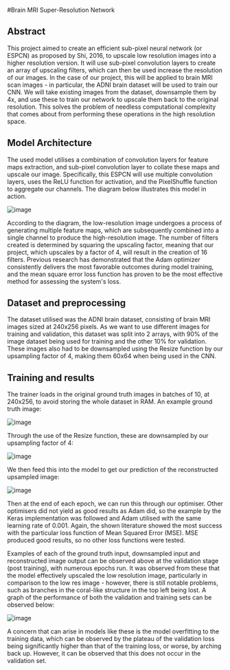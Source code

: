 #Brain MRI Super-Resolution Network
## Abstract

This project aimed to create an efficient sub-pixel neural network (or ESPCN) as proposed by Shi, 2016, to upscale low resolution images into a higher resolution version. It will use sub-pixel convolution layers to create an array of upscaling filters, which can then be used increase the resolution of our images. In the case of our project, this will be applied to brain MRI scan images - in particular, the ADNI brain dataset will be used to train our CNN. We will take existing images from the dataset, downsample them by 4x, and use these to train our network to upscale them back to the original resolution. This solves the problem of needless computational complexity that comes about from performing these operations in the high resolution space.

## Model Architecture

The used model utilises a combination of convolution layers for feature maps extraction, and sub-pixel convolution layer to collate these maps and upscale our image. Specifically, this ESPCN will use multiple convolution layers, uses the ReLU function for activation, and the PixelShuffle function to aggregate our channels. The diagram below illustrates this model in action.

![image](https://github.com/CharlieGore/PatternAnalysis-2023/assets/141538622/b79ce09f-9464-4734-8f29-090b08ec5295)

According to the diagram, the low-resolution image undergoes a process of generating multiple feature maps, which are subsequently combined into a single channel to produce the high-resolution image. The number of filters created is determined by squaring the upscaling factor, meaning that our project, which upscales by a factor of 4, will result in the creation of 16 filters. Previous research has demonstrated that the Adam optimizer consistently delivers the most favorable outcomes during model training, and the mean square error loss function has proven to be the most effective method for assessing the system's loss.

## Dataset and preprocessing

The dataset utilised was the ADNI brain dataset, consisting of brain MRI images sized at 240x256 pixels. As we want to use different images for training and validation, this dataset was split into 2 arrays, with 90% of the image dataset being used for training and the other 10% for validation. These images also had to be downsampled using the Resize function by our upsampling factor of 4, making them 60x64 when being used in the CNN.

## Training and results

The trainer loads in the original ground truth images in batches of 10, at 240x256, to avoid storing the whole dataset in RAM. An example ground truth image:

![image](https://github.com/CharlieGore/PatternAnalysis-2023/assets/141538622/e906d64c-de25-4f03-82ff-7f629b931fa6)

Through the use of the Resize function, these are downsampled by our upsampling factor of 4:

![image](https://github.com/CharlieGore/PatternAnalysis-2023/assets/141538622/5aea520e-f313-4a36-ba7d-471ba140d947)

We then feed this into the model to get our prediction of the reconstructed upsampled image:

![image](https://github.com/CharlieGore/PatternAnalysis-2023/assets/141538622/26954310-bd30-4172-a936-47e245f2a281)

Then at the end of each epoch, we can run this through our optimiser. Other optimisers did not yield as good results as Adam did, so the example by the Keras implementation was followed and Adam utilised with the same learning rate of 0.001. Again, the shown literature showed the most success with the particular loss function of Mean Squared Error (MSE). MSE produced good results, so no other loss functions were tested. 

Examples of each of the ground truth input, downsampled input and reconstructed image output can be observed above at the validation stage (post training), with numerous epochs run. It was observed from these that the model effectively upscaled the low resolution image, particularly in comparison to the low res image - however, there is still notable problems, such as branches in the coral-like structure in the top left being lost. A graph of the performance of both the validation and training sets can be observed below:

![image](https://github.com/CharlieGore/PatternAnalysis-2023/assets/141538622/05827b6f-b1bc-4b6c-8ee9-1e800d8a56f7)

A concern that can arise in models like these is the model overfitting to the training data, which can be observed by  the plateau of the validation loss being significantly higher than that of the training loss, or worse, by arching back up. However, it can be observed that this does not occur in the validation set.













